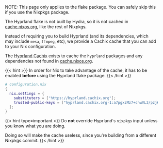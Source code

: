 NOTE: This page only applies to the flake package. You can safely skip this if
you use the Nixpkgs package.

The Hyprland flake is not built by Hydra, so it is not cached in
[cache.nixos.org], like the rest of Nixpkgs.

Instead of requiring you to build Hyprland (and its dependencies, which may
include `mesa`, `ffmpeg`, etc), we provide a Cachix cache that you can add to
your Nix configuration.

The [Hyprland Cachix](https://app.cachix.org/cache/hyprland) exists to cache the
`hyprland` packages and any dependencies not found in [cache.nixos.org].

{{< hint >}}
In order for Nix to take advantage of the cache, it has to be enabled **before**
using the Hyprland flake package.
{{< /hint >}}

```nix
# configuration.nix
{
  nix.settings = {
    substituters = ["https://hyprland.cachix.org"];
    trusted-public-keys = ["hyprland.cachix.org-1:a7pgxzMz7+chwVL3/pzj6jIBMioiJM7ypFP8PwtkuGc="];
  };
}
```

{{< hint type=important >}}
Do **not** override Hyprland's `nixpkgs` input unless you know what you are
doing.

Doing so will make the cache useless, since you're building from a different
Nixpkgs commit.
{{< /hint >}}

[cache.nixos.org]: https://cache.nixos.org
